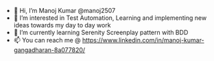 - 👋 Hi, I’m Manoj Kumar @manoj2507
- 👀 I’m interested in Test Automation, Learning and implementing new ideas towards my day to day work
- 🌱 I’m currently learning Serenity Screenplay pattern with BDD
- 📫 You can reach me @ https://www.linkedin.com/in/manoj-kumar-gangadharan-8a077820/

<!---
manoj2507/manoj2507 is a ✨ special ✨ repository because its `README.md` (this file) appears on your GitHub profile.
You can click the Preview link to take a look at your changes.
--->

